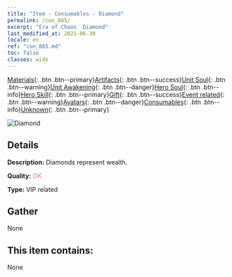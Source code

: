 ```yaml
---
title: "Item - Consumables - Diamond"
permalink: /con_885/
excerpt: "Era of Chaos  Diamond"
last_modified_at: 2021-06-30
locale: en
ref: "con_885.md"
toc: false
classes: wide
---
```

 [Materials](/Items/){: .btn .btn--primary}[Artifacts](/Items/Artifacts/){: .btn .btn--success}[Unit Soul](/Items/UnitSoul/){: .btn .btn--warning}[Unit Awakening](/Items/UnitAwakening/){: .btn .btn--danger}[Hero Soul](/Items/HeroSoul/){: .btn .btn--info}[Hero Skill](/Items/HeroSkill/){: .btn .btn--primary}[Gift](/Items/Gift/){: .btn .btn--success}[Event related](/Items/Events/){: .btn .btn--warning}[Avatars](/Items/Avatars/){: .btn .btn--danger}[Consumables](/Items/Consumables/){: .btn .btn--info}[Unknown](/Items/Unknown/){: .btn .btn--primary}

 ![Diamond](/images/t/i_102.png)

## Details
 **Description:** Diamonds represent wealth.

 **Quality:** <span style="color: #DA70D6">OK</span>

 **Type:** VIP related

## Gather

  None

## This item contains:

  None


